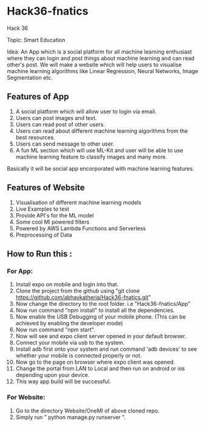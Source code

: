 
# Hack36-fnatics 
Hack 36 

Topic: Smart Education 

Idea: An App which is a social platform for all machine learning enthusiast where they can login and post things about machine learning and can read other's post. We will make a website which will help users to visualise machine learning algorithms like Linear Regression, Neural Networks, Image Segmentation etc. 

## Features of App 
1. A social platform which will allow user to login via email. 
2. Users can post images and text. 
3. Users can read post of other users.
4. Users can read about different machine learning algorithms from the best resources. 
5. Users can send message to other user.
6. A fun ML section which will use ML-Kit and user will be able to use machine learning feature to classify images and many more.

Basically it will be social app encorporated with machine learning features.

## Features of Website
1. Visualisation of different machine learning models
2. Live Examples to test
3. Provide API's for the ML model
4. Some cool Ml powered filters
5. Powered by AWS Lambda Functions and Serverless
6. Preprocessing of Data

## How to Run this :

### For App: 

1. Install expo on mobile and login into that.
2. Clone the project from the github using "git clone https://github.com/abhaykatheria/Hack36-fnatics.git"
3. Now change the directory to the root folder. i.e "Hack36-fnatics/App"
4. Now run command "npm install" to install all the dependencies.
5. Now enable the USB Debugging of your mobile phone. (This can be achieved by enabling the developer mode)
6. Now run command "npm start".
7. Now will see and expo client server opened in your default browser.
8. Connect your mobile via usb to the system.
9. Install adb first onto your system and run command 'adb devices' to see whether your mobile is connected properly or not.
10. Now go to the page on browser where expo client was opened.
11. Change the portal from LAN to Local and then run on android or ios depending upon your device.
12. This way app build will be successful.

### For Website:

1. Go to the directory Website/OneMl of above cloned repo.
2. Simply run " python manage.py runserver ".

